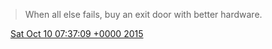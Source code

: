 > When all else fails, buy an exit door with better hardware\.

<img src="../../media/tweet.ico" width="12" /> [Sat Oct 10 07:37:09 +0000 2015](https://twitter.com/DromerDenker/status/652749697078161408)